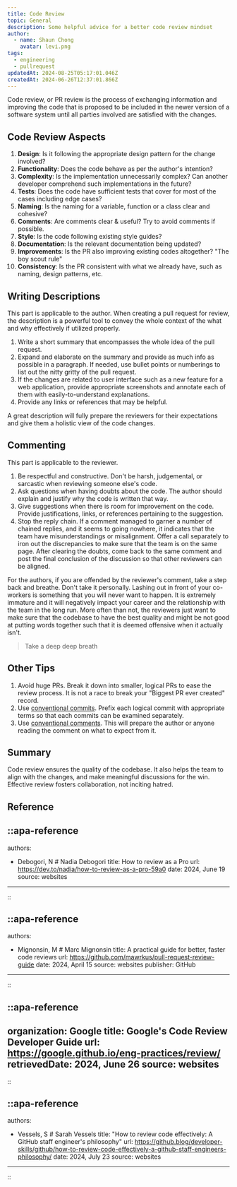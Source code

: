```yaml
---
title: Code Review
topic: General
description: Some helpful advice for a better code review mindset
author:
  - name: Shaun Chong
    avatar: levi.png
tags:
  - engineering
  - pullrequest
updatedAt: 2024-08-25T05:17:01.046Z
createdAt: 2024-06-26T12:37:01.866Z
---
```


Code review, or PR review is the process of exchanging information and improving the code that is proposed to be included in the newer version of a software system until all parties involved are satisfied with the changes.

<!--more-->

## Code Review Aspects

1. **Design**: Is it following the appropriate design pattern for the change involved?
2. **Functionality**: Does the code behave as per the author's intention?
3. **Complexity**: Is the implementation unnecessarily complex? Can another developer comprehend such implementations in the future?
4. **Tests**: Does the code have sufficient tests that cover for most of the cases including edge cases?
5. **Naming**: Is the naming for a variable, function or a class clear and cohesive?
6. **Comments**: Are comments clear & useful? Try to avoid comments if possible.
7. **Style**: Is the code following existing style guides?
8. **Documentation**: Is the relevant documentation being updated?
9. **Improvements**: Is the PR also improving existing codes altogether? "The boy scout rule"
10. **Consistency**: Is the PR consistent with what we already have, such as naming, design patterns, etc.

## Writing Descriptions

This part is applicable to the author. When creating a pull request for review, the description is a powerful tool to convey the whole context of the what and why effectively if utilized properly.

1. Write a short summary that encompasses the whole idea of the pull request.
2. Expand and elaborate on the summary and provide as much info as possible in a paragraph. If needed, use bullet points or numberings to list out the nitty gritty of the pull request.
3. If the changes are related to user interface such as a new feature for a web application, provide appropriate screenshots and annotate each of them with easily-to-understand explanations.
4. Provide any links or references that may be helpful.

A great description will fully prepare the reviewers for their expectations and give them a holistic view of the code changes.

## Commenting

This part is applicable to the reviewer.

1. Be respectful and constructive. Don't be harsh, judgemental, or sarcastic when reviewing someone else's code.
2. Ask questions when having doubts about the code. The author should explain and justify why the code is written that way.
3. Give suggestions when there is room for improvement on the code. Provide justifications, links, or references pertaining to the suggestion.
4. Stop the reply chain. If a comment managed to garner a number of chained replies, and it seems to going nowhere, it indicates that the team have misunderstandings or misalignment. Offer a call separately to iron out the discrepancies to make sure that the team is on the same page. After clearing the doubts, come back to the same comment and post the final conclusion of the discussion so that other reviewers can be aligned.

For the authors, if you are offended by the reviewer's comment, take a step back and breathe. Don't take it personally. Lashing out in front of your co-workers is something that you will never want to happen. It is extremely immature and it will negatively impact your career and the relationship with the team in the long run. More often than not, the reviewers just want to make sure that the codebase to have the best quality and might be not good at putting words together such that it is deemed offensive when it actually isn't.

> Take a deep deep breath

## Other Tips

1. Avoid huge PRs. Break it down into smaller, logical PRs to ease the review process. It is not a race to break your "Biggest PR ever created" record.
2. Use [conventional commits](https://www.conventionalcommits.org/en/v1.0.0/#summary). Prefix each logical commit with appropriate terms so that each commits can be examined separately.
3. Use [conventional comments](https://conventionalcomments.org/). This will prepare the author or anyone reading the comment on what to expect from it.

## Summary

Code review ensures the quality of the codebase. It also helps the team to align with the changes, and make meaningful discussions for the win. Effective review fosters collaboration, not inciting hatred.

## Reference

<!-- prettier-ignore-start -->
::apa-reference
---
authors:
 - Debogori, N # Nadia Debogori
title: How to review as a Pro
url: https://dev.to/nadia/how-to-review-as-a-pro-59a0
date: 2024, June 19
source: websites
---
::

::apa-reference
---
authors:
 - Mignonsin, M # Marc Mignonsin
title: A practical guide for better, faster code reviews
url: https://github.com/mawrkus/pull-request-review-guide
date: 2024, April 15
source: websites
publisher: GitHub
---
::

::apa-reference
---
organization: Google
title: Google's Code Review Developer Guide
url: https://google.github.io/eng-practices/review/
retrievedDate: 2024, June 26
source: websites
---
::

::apa-reference
---
authors:
 - Vessels, S # Sarah Vessels
title: "How to review code effectively: A GitHub staff engineer's philosophy"
url: https://github.blog/developer-skills/github/how-to-review-code-effectively-a-github-staff-engineers-philosophy/
date: 2024, July 23
source: websites
---
::

<!-- prettier-ignore-end -->

